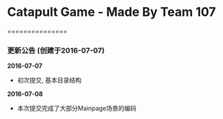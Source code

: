 # Catapult Game - Made By Team 107
===============

### 更新公告 (创建于2016-07-07)
<b>2016-07-07</b><br />
* 初次提交, 基本目录结构

<b>2016-07-08</b><br />
* 本次提交完成了大部分Mainpage场景的编码
